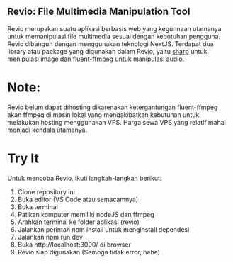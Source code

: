 ## Revio: File Multimedia Manipulation Tool

Revio merupakan suatu aplikasi berbasis web yang kegunnaan utamanya untuk memanipulasi file multimedia sesuai dengan kebutuhan pengguna. Revio dibangun dengan menggunakan teknologi NextJS. Terdapat dua library atau package yang digunakan dalam Revio, yaitu [sharp](https://sharp.pixelplumbing.com/) untuk menipulasi image dan [fluent-ffmpeg](https://github.com/fluent-ffmpeg/node-fluent-ffmpeg#readme) untuk manipulasi audio.

# Note:
Revio belum dapat dihosting dikarenakan ketergantungan fluent-ffmpeg akan ffmpeg di mesin lokal yang mengakibatkan kebutuhan untuk melakukan hosting menggunakan VPS. Harga sewa VPS yang relatif mahal menjadi kendala utamanya.

# Try It
Untuk mencoba Revio, ikuti langkah-langkah berikut:
1. Clone repository ini
2. Buka editor (VS Code atau semacamnya)
3. Buka terminal
4. Patikan komputer memiliki nodeJS dan ffmpeg
5. Arahkan terminal ke folder aplikasi (revio)
6. Jalankan perintah npm install untuk menginstall dependesi
7. Jalankan npm run dev
8. Buka http://localhost:3000/ di browser
9. Revio siap digunakan (Semoga tidak error, hehe)
